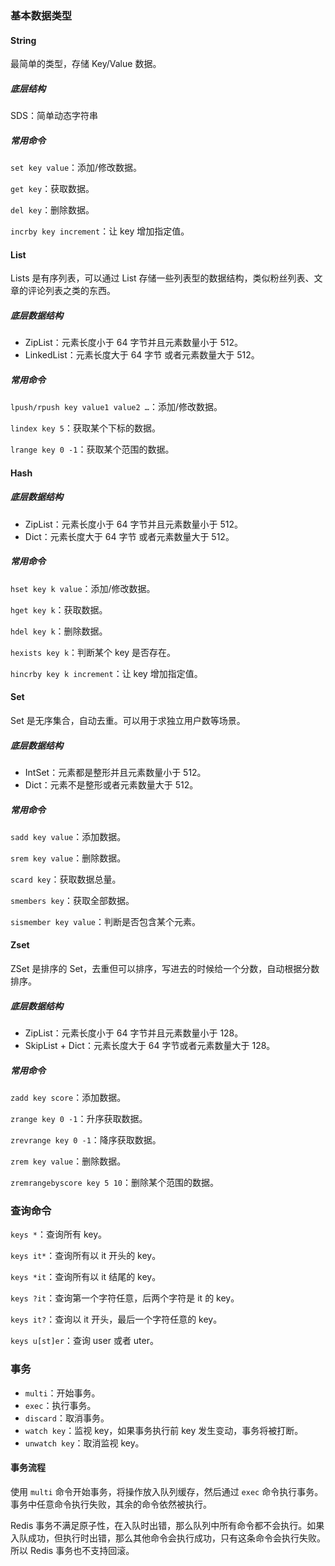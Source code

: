 ### 基本数据类型

#### String

最简单的类型，存储 Key/Value 数据。

##### 底层结构

SDS：简单动态字符串

##### 常用命令

`set key value`：添加/修改数据。

`get key`：获取数据。

`del key`：删除数据。

`incrby key increment`：让 key 增加指定值。

#### List

Lists 是有序列表，可以通过 List 存储一些列表型的数据结构，类似粉丝列表、文章的评论列表之类的东西。

##### 底层数据结构

* ZipList：元素长度小于 64 字节并且元素数量小于 512。
* LinkedList：元素长度大于 64 字节 或者元素数量大于 512。

##### 常用命令

`lpush/rpush key value1 value2 …`：添加/修改数据。

`lindex key 5`：获取某个下标的数据。

`lrange key 0 -1`：获取某个范围的数据。

#### Hash

##### 底层数据结构

* ZipList：元素长度小于 64 字节并且元素数量小于 512。
* Dict：元素长度大于 64 字节 或者元素数量大于 512。

##### 常用命令

`hset key k value`：添加/修改数据。

`hget key k`：获取数据。

`hdel key k`：删除数据。

`hexists key k`：判断某个 key 是否存在。

`hincrby key k increment`：让 key 增加指定值。

#### Set

Set 是无序集合，自动去重。可以用于求独立用户数等场景。

##### 底层数据结构

* IntSet：元素都是整形并且元素数量小于 512。
* Dict：元素不是整形或者元素数量大于 512。

##### 常用命令

`sadd key value`：添加数据。

`srem key value`：删除数据。

`scard key`：获取数据总量。

`smembers key`：获取全部数据。

`sismember key value`：判断是否包含某个元素。

#### Zset

ZSet 是排序的 Set，去重但可以排序，写进去的时候给一个分数，自动根据分数排序。

##### 底层数据结构

* ZipList：元素长度小于 64 字节并且元素数量小于 128。
* SkipList + Dict：元素长度大于 64 字节或者元素数量大于 128。

##### 常用命令

`zadd key score`：添加数据。

`zrange key 0 -1`：升序获取数据。

`zrevrange key 0 -1`：降序获取数据。

`zrem key value`：删除数据。

`zremrangebyscore key 5 10`：删除某个范围的数据。

### 查询命令

`keys *`：查询所有 key。

`keys it*`：查询所有以 it 开头的 key。

`keys *it`：查询所有以 it 结尾的 key。

`keys ?it`：查询第一个字符任意，后两个字符是 it 的 key。

`keys it?`：查询以 it 开头，最后一个字符任意的 key。

`keys u[st]er`：查询 user 或者 uter。

### 事务

* `multi`：开始事务。
* `exec`：执行事务。
* `discard`：取消事务。
* `watch key`：监视 key，如果事务执行前 key 发生变动，事务将被打断。
* `unwatch key`：取消监视 key。

#### 事务流程

使用  `multi` 命令开始事务，将操作放入队列缓存，然后通过 `exec` 命令执行事务。事务中任意命令执行失败，其余的命令依然被执行。

Redis 事务不满足原子性，在入队时出错，那么队列中所有命令都不会执行。如果入队成功，但执行时出错，那么其他命令会执行成功，只有这条命令会执行失败。所以 Redis 事务也不支持回滚。